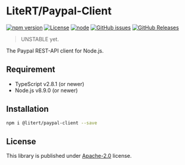 # LiteRT/Paypal-Client

[![npm version](https://img.shields.io/npm/v/@litert/paypal-client.svg?colorB=brightgreen)](https://www.npmjs.com/package/@litert/paypal-client "Stable Version")
[![License](https://img.shields.io/npm/l/@litert/paypal-client.svg?maxAge=2592000?style=plastic)](https://github.com/litert/paypal-client/blob/master/LICENSE)
[![node](https://img.shields.io/node/v/@litert/paypal-client.svg?colorB=brightgreen)](https://nodejs.org/dist/latest-v8.x/)
[![GitHub issues](https://img.shields.io/github/issues/litert/paypal-client.js.svg)](https://github.com/litert/paypal-client.js/issues)
[![GitHub Releases](https://img.shields.io/github/release/litert/paypal-client.js.svg)](https://github.com/litert/paypal-client.js/releases "Stable Release")

> UNSTABLE yet.

The Paypal REST-API client for Node.js.

## Requirement

- TypeScript v2.8.1 (or newer)
- Node.js v8.9.0 (or newer)

## Installation

```sh
npm i @litert/paypal-client --save
```

## License

This library is published under [Apache-2.0](./LICENSE) license.
